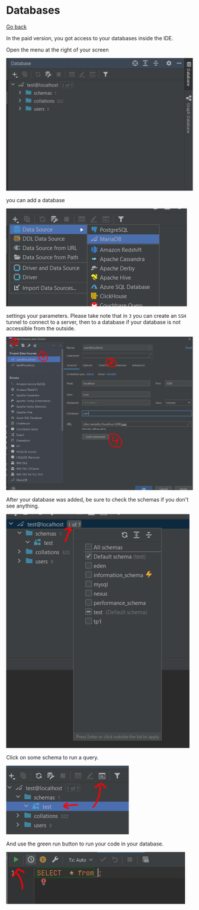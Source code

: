 # Databases

[Go back](../menus.md)

In the paid version, you got access to your databases inside the IDE.

Open the menu at the right of your screen

![menu](database/menu.png)

you can add a database

![menu](database/add.png)

settings your parameters. Please take note that in `3` you can create an `SSH` tunnel to connect to a server, then to a database if your database is not accessible from the outside.

![menu](database/add2.png)

After your database was added, be sure to check the schemas if you don't see anything.

![menu](database/add3.png)

Click on some schema to run a query.

![menu](database/query.png)

And use the green run button to run your code in your database.

![menu](database/query2.png)